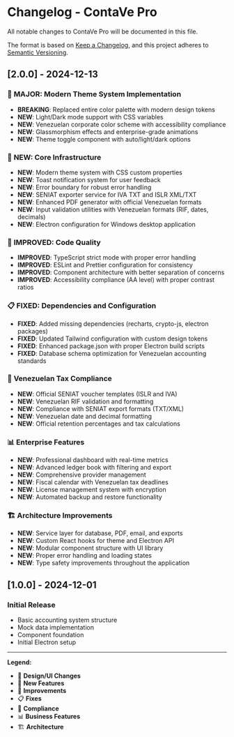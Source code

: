 # Changelog - ContaVe Pro

All notable changes to ContaVe Pro will be documented in this file.

The format is based on [Keep a Changelog](https://keepachangelog.com/en/1.0.0/),
and this project adheres to [Semantic Versioning](https://semver.org/spec/v2.0.0.html).

## [2.0.0] - 2024-12-13

### 🎨 **MAJOR: Modern Theme System Implementation**
- **BREAKING**: Replaced entire color palette with modern design tokens
- **NEW**: Light/Dark mode support with CSS variables
- **NEW**: Venezuelan corporate color scheme with accessibility compliance
- **NEW**: Glassmorphism effects and enterprise-grade animations
- **NEW**: Theme toggle component with auto/light/dark options

### 🚀 **NEW: Core Infrastructure**
- **NEW**: Modern theme system with CSS custom properties
- **NEW**: Toast notification system for user feedback
- **NEW**: Error boundary for robust error handling
- **NEW**: SENIAT exporter service for IVA TXT and ISLR XML/TXT
- **NEW**: Enhanced PDF generator with official Venezuelan formats
- **NEW**: Input validation utilities with Venezuelan formats (RIF, dates, decimals)
- **NEW**: Electron configuration for Windows desktop application

### 🔧 **IMPROVED: Code Quality**
- **IMPROVED**: TypeScript strict mode with proper error handling
- **IMPROVED**: ESLint and Prettier configuration for consistency
- **IMPROVED**: Component architecture with better separation of concerns
- **IMPROVED**: Accessibility compliance (AA level) with proper contrast ratios

### 📋 **FIXED: Dependencies and Configuration**
- **FIXED**: Added missing dependencies (recharts, crypto-js, electron packages)
- **FIXED**: Updated Tailwind configuration with custom design tokens
- **FIXED**: Enhanced package.json with proper Electron build scripts
- **FIXED**: Database schema optimization for Venezuelan accounting standards

### 🎯 **Venezuelan Tax Compliance**
- **NEW**: Official SENIAT voucher templates (ISLR and IVA)
- **NEW**: Venezuelan RIF validation and formatting
- **NEW**: Compliance with SENIAT export formats (TXT/XML)
- **NEW**: Venezuelan date and decimal formatting
- **NEW**: Official retention percentages and tax calculations

### 📊 **Enterprise Features**
- **NEW**: Professional dashboard with real-time metrics
- **NEW**: Advanced ledger book with filtering and export
- **NEW**: Comprehensive provider management
- **NEW**: Fiscal calendar with Venezuelan tax deadlines
- **NEW**: License management system with encryption
- **NEW**: Automated backup and restore functionality

### 🏗️ **Architecture Improvements**
- **NEW**: Service layer for database, PDF, email, and exports
- **NEW**: Custom React hooks for theme and Electron API
- **NEW**: Modular component structure with UI library
- **NEW**: Proper error handling and loading states
- **NEW**: Type safety improvements throughout the application

## [1.0.0] - 2024-12-01

### Initial Release
- Basic accounting system structure
- Mock data implementation
- Component foundation
- Initial Electron setup

---

**Legend:**
- 🎨 **Design/UI Changes**
- 🚀 **New Features** 
- 🔧 **Improvements**
- 📋 **Fixes**
- 🎯 **Compliance**
- 📊 **Business Features**
- 🏗️ **Architecture**
